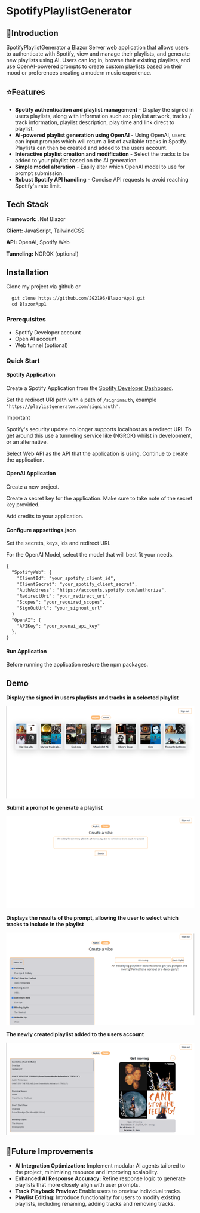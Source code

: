 
# SpotifyPlaylistGenerator

## 🎵Introduction
SpotifyPlaylistGenerator a Blazor Server web application that allows users to authenticate with Spotify, view and manage their playlists, and generate new playlists using AI. Users can log in, browse their existing playlists, and use OpenAI-powered prompts to create custom playlists based on their mood or preferences creating a modern music experience.

## ⭐Features

- **Spotify authentication and playlist management** - Display the signed in users playlists, along with information such as: playlist artwork, tracks / track information, playlist description, play time and link direct to playlist.
- **AI-powered playlist generation using OpenAI** - Using OpenAI, users can input prompts which will return a list of available tracks in Spotify. Playlists can then be created and added to the users account.
- **Interactive playlist creation and modification** - Select the tracks to be added to your playlist based on the AI generation.
- **Simple model alteration** - Easily alter which OpenAI model to use for prompt submission.
- **Robust Spotify API handling** - Concise API requests to avoid reaching Spotify's rate limit.


## Tech Stack

**Framework:** .Net Blazor

**Client:** JavaScript, TailwindCSS

**API:** OpenAI, Spotify Web

**Tunneling:** NGROK (optional)
## Installation

Clone my project via github or

```
  git clone https://github.com/JG2196/BlazorApp1.git
  cd BlazorApp1
```

### Prerequisites

- Spotify Developer account
- Open AI account
- Web tunnel (optional)

### Quick Start

#### Spotify Application

Create a Spotify Application from the [Spotify Developer Dashboard](https://developer.spotify.com/).

Set the redirect URI path with a path of `/signinauth`, example `'https://playlistgenerator.com/signinauth'`.
> [!IMPORTANT]
> Spotify's security update no longer supports localhost as a redirect URI. To get around this use a tunneling service like (NGROK) whilst in development, or an alternative.

Select Web API as the API that the application is using. Continue to create the application.

#### OpenAI Application

Create a new project.

Create a secret key for the application. Make sure to take note of the secret key provided.

Add credits to your application.

#### Configure appsettings.json

Set the secrets, keys, ids and redirect URI.

For the OpenAI Model, select the model that will best fit your needs.

```
{
  "SpotifyWeb": {
    "ClientId": "your_spotify_client_id",
    "ClientSecret": "your_spotify_client_secret",
    "AuthAddress": "https://accounts.spotify.com/authorize",
    "RedirectUri": "your_redirect_uri",
    "Scopes": "your_required_scopes",
    "SignOutUrl": "your_signout_url"
  }
  "OpenAI": {
    "APIKey": "your_openai_api_key"
  },
}
```

#### Run Application
Before running the application restore the npm packages.

## Demo

**Display the signed in users playlists and tracks in a selected playlist**

![](/assets/PlayGen_Playlists.png)

**Submit a prompt to generate a playlist**

![](/assets/PlayGen_SubmitPrompt.png)

**Displays the results of the prompt, allowing the user to select which tracks to include in the playlist**

![](/assets/PlayGen_AIResult.png)

**The newly created playlist added to the users account**

![](/assets/PlayGen_CreatedPlaylist.png)

## 🚀Future Improvements

- **AI Integration Optimization:** Implement modular AI agents tailored to the project, minimizing resource and improving scalability.
- **Enhanced AI Response Accuracy:** Refine response logic to generate playlists that more closely align with user prompts.
-	**Track Playback Preview:** Enable users to preview individual tracks.
- **Playlist Editing:** Introduce functionality for users to modify existing playlists, including renaming, adding tracks and removing tracks.

